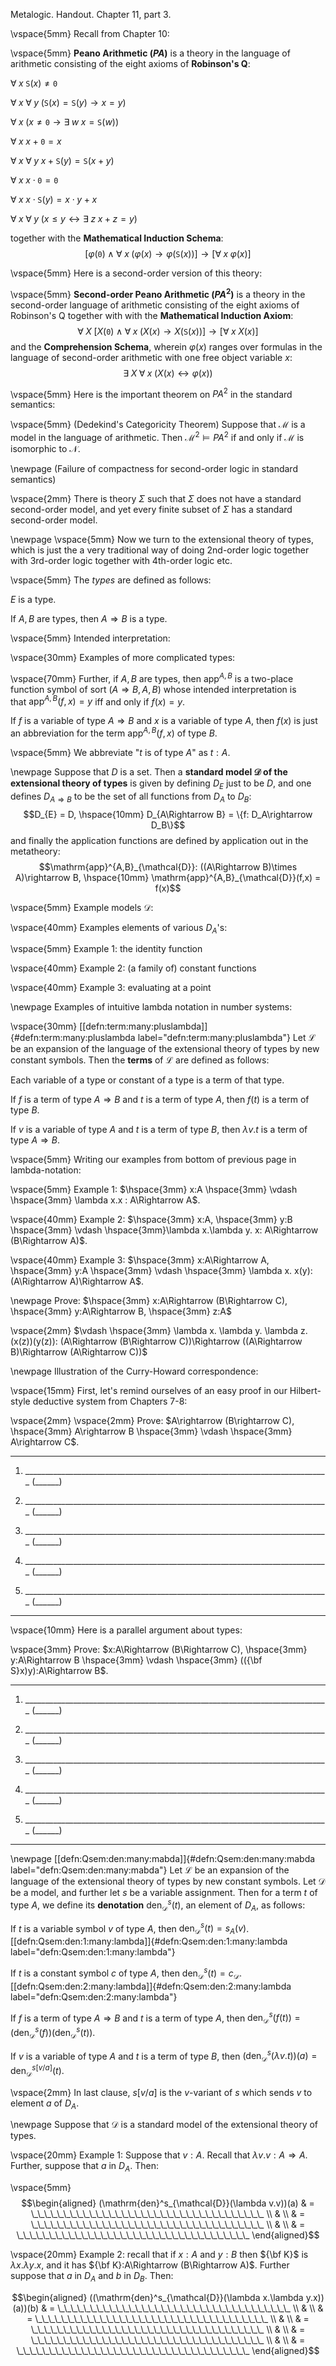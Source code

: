 Metalogic. Handout. Chapter 11, part 3.

\vspace{5mm}
Recall from Chapter 10:

\vspace{5mm}
**Peano Arithmetic ($PA$)** is a theory in the language of arithmetic
consisting of the eight axioms of **Robinson's Q**:

$\forall \; x \; \mathtt{S}(x)\neq \mathtt{0}$

$\forall \; x \; \forall \; y \; (\mathtt{S}(x)=\mathtt{S}(y)\rightarrow x=y)$

$\forall \; x \; (x\neq \mathtt{0}\rightarrow \exists \; w \; x=\mathtt{S}(w))$

$\forall \; x \; x+\mathtt{0}=x$

$\forall \; x \; \forall \; y \; x+\mathtt{S}(y)=\mathtt{S}(x+y)$

$\forall \; x \; x\cdot \mathtt{0}=\mathtt{0}$

$\forall \; x\; x\cdot \mathtt{S}(y)=x\cdot y +x$

$\forall \; x \; \forall \; y \; (x\leq y \leftrightarrow \exists \; z \; x+z=y)$

together with the **Mathematical Induction Schema**:
$$[\varphi(\mathtt{0}) \wedge \forall \; x \; (\varphi(x)\rightarrow \varphi(\mathtt{S}(x))]\rightarrow [\forall \; x \; \varphi(x)]$$

\vspace{5mm}
Here is a second-order version of this theory:

\vspace{5mm}
**Second-order Peano Arithmetic ($PA^2$)** is a theory in the
second-order language of arithmetic consisting of the eight axioms of
Robinson's Q together with with the **Mathematical Induction Axiom**:
$$\forall \; X \; [X(\mathtt{0}) \wedge \forall \; x \; (X(x)\rightarrow X(\mathtt{S}(x))]\rightarrow [\forall \; x \; X(x)]$$
and the **Comprehension Schema**, wherein $\varphi(x)$ ranges over
formulas in the language of second-order arithmetic with one free object
variable $x$:
$$\exists \; X \; \forall \; x \; (X(x) \leftrightarrow \varphi(x))$$

\vspace{5mm}
Here is the important theorem on $PA^2$ in the standard semantics:

\vspace{5mm}
(Dedekind's Categoricity Theorem) Suppose that $\mathcal{M}$ is a model
in the language of arithmetic. Then $\mathcal{M}^2\models PA^2$ if and
only if $\mathcal{M}$ is isomorphic to $\mathcal{N}$.

\newpage 
(Failure of compactness for second-order logic in standard semantics)

\vspace{2mm}
There is theory $\Sigma$ such that $\Sigma$ does not have a standard
second-order model, and yet every finite subset of $\Sigma$ has a
standard second-order model.

\newpage 
\vspace{5mm}
Now we turn to the extensional theory of types, which is just the a very
traditional way of doing 2nd-order logic together with 3rd-order logic
together with 4th-order logic etc.

\vspace{5mm}
The *types* are defined as follows:

$E$ is a type.

If $A,B$ are types, then $A\Rightarrow B$ is a type.

\vspace{5mm}
Intended interpretation:

\vspace{30mm}
Examples of more complicated types:

\vspace{70mm}
Further, if $A,B$ are types, then $\mathrm{app}^{A,B}$ is a two-place
function symbol of sort $(A\Rightarrow B, A, B)$ whose intended
interpretation is that $\mathrm{app}^{A,B}(f,x)=y$ iff and only
if $f(x)=y$.

If $f$ is a variable of type $A\Rightarrow B$ and $x$ is a variable of
type $A$, then $f(x)$ is just an abbreviation for the
term $\mathrm{app}^{A,B}(f,x)$ of type $B$.

\vspace{5mm}
We abbreviate "$t$ is of type $A$" as $t:A$.

\newpage 
Suppose that $D$ is a set. Then a **standard model $\mathcal{D}$ of the
extensional theory of types** is given by defining $D_E$ just to be $D$,
and one defines $D_{A\Rightarrow B}$ to be the set of all functions
from $D_A$ to $D_B$:
$$D_{E} = D, \hspace{10mm} D_{A\Rightarrow B} = \{f: D_A\rightarrow D_B\}$$
and finally the application functions are defined by application out in
the metatheory:
$$\mathrm{app}^{A,B}_{\mathcal{D}}: ((A\Rightarrow B)\times A)\rightarrow B, \hspace{10mm} \mathrm{app}^{A,B}_{\mathcal{D}}(f,x) = f(x)$$

\vspace{5mm}
Example models $\mathcal{D}$:

\vspace{40mm}
Examples elements of various $D_A$'s:

\vspace{5mm}
Example 1: the identity function

\vspace{40mm}
Example 2: (a family of) constant functions

\vspace{40mm}
Example 3: evaluating at a point

\newpage 
Examples of intuitive lambda notation in number systems:

\vspace{30mm}
[\[defn:term:many:pluslambda\]]{#defn:term:many:pluslambda
label="defn:term:many:pluslambda"} Let $\mathcal{L}$ be an expansion of
the language of the extensional theory of types by new constant symbols.
Then the **terms** of $\mathcal{L}$ are defined as follows:

Each variable of a type or constant of a type is a term of that type.

If $f$ is a term of type $A\Rightarrow B$ and $t$ is a term of type $A$,
then $f(t)$ is a term of type $B$.

If $v$ is a variable of type $A$ and $t$ is a term of type $B$, then
$\lambda v.t$ is a term of type $A\Rightarrow B$.

\vspace{5mm}
Writing our examples from bottom of previous page in lambda-notation:

\vspace{5mm}
Example 1:
$\hspace{3mm} x:A \hspace{3mm} \vdash \hspace{3mm} \lambda x.x : A\Rightarrow A$.

\vspace{40mm}
Example 2:
$\hspace{3mm}  x:A, \hspace{3mm} y:B \hspace{3mm} \vdash \hspace{3mm}\lambda x.\lambda y. x: A\Rightarrow (B\Rightarrow A)$.

\vspace{40mm}
Example 3:
$\hspace{3mm} x:A\Rightarrow A, \hspace{3mm} y:A \hspace{3mm} \vdash \hspace{3mm} \lambda x. x(y): (A\Rightarrow A)\Rightarrow A$.

\newpage 
Prove:
$\hspace{3mm} x:A\Rightarrow (B\Rightarrow C), \hspace{3mm} y:A\Rightarrow B, \hspace{3mm} z:A$

\vspace{2mm}
$\vdash \hspace{3mm}   \lambda x. \lambda y. \lambda z. (x(z))(y(z)):  (A\Rightarrow (B\Rightarrow C))\Rightarrow ((A\Rightarrow B)\Rightarrow (A\Rightarrow C))$

\newpage 
Illustration of the Curry-Howard correspondence:

\vspace{15mm}
First, let's remind ourselves of an easy proof in our Hilbert-style
deductive system from Chapters 7-8:

\vspace{2mm}
\vspace{2mm}
Prove:
$A\rightarrow (B\rightarrow C), \hspace{3mm} A\rightarrow B \hspace{3mm} \vdash \hspace{3mm} A\rightarrow C$.

  ---- ------------------------------------------------------------------------------------------------------------------------------------------------------------ ------------------
                                                                                                                                                                    
                                                                                                                                                                    
  1.   $\_\_\_\_\_\_\_\_\_\_\_\_\_\_\_\_\_\_\_\_\_\_\_\_\_\_\_\_\_\_\_\_\_\_\_\_\_\_\_\_\_\_\_\_\_\_\_\_\_\_\_\_\_\_\_\_\_\_\_\_\_\_\_\_\_\_\_\_\_\_\_\_\_\_\_\_$   $(\_\_\_\_\_\_)$
                                                                                                                                                                    
                                                                                                                                                                    
  2.   $\_\_\_\_\_\_\_\_\_\_\_\_\_\_\_\_\_\_\_\_\_\_\_\_\_\_\_\_\_\_\_\_\_\_\_\_\_\_\_\_\_\_\_\_\_\_\_\_\_\_\_\_\_\_\_\_\_\_\_\_\_\_\_\_\_\_\_\_\_\_\_\_\_\_\_\_$   $(\_\_\_\_\_\_)$
                                                                                                                                                                    
                                                                                                                                                                    
  3.   $\_\_\_\_\_\_\_\_\_\_\_\_\_\_\_\_\_\_\_\_\_\_\_\_\_\_\_\_\_\_\_\_\_\_\_\_\_\_\_\_\_\_\_\_\_\_\_\_\_\_\_\_\_\_\_\_\_\_\_\_\_\_\_\_\_\_\_\_\_\_\_\_\_\_\_\_$   $(\_\_\_\_\_\_)$
                                                                                                                                                                    
                                                                                                                                                                    
  4.   $\_\_\_\_\_\_\_\_\_\_\_\_\_\_\_\_\_\_\_\_\_\_\_\_\_\_\_\_\_\_\_\_\_\_\_\_\_\_\_\_\_\_\_\_\_\_\_\_\_\_\_\_\_\_\_\_\_\_\_\_\_\_\_\_\_\_\_\_\_\_\_\_\_\_\_\_$   $(\_\_\_\_\_\_)$
                                                                                                                                                                    
                                                                                                                                                                    
  5.   $\_\_\_\_\_\_\_\_\_\_\_\_\_\_\_\_\_\_\_\_\_\_\_\_\_\_\_\_\_\_\_\_\_\_\_\_\_\_\_\_\_\_\_\_\_\_\_\_\_\_\_\_\_\_\_\_\_\_\_\_\_\_\_\_\_\_\_\_\_\_\_\_\_\_\_\_$   $(\_\_\_\_\_\_)$
  ---- ------------------------------------------------------------------------------------------------------------------------------------------------------------ ------------------

\vspace{10mm}
Here is a parallel argument about types:

\vspace{3mm}
Prove:
$x:A\Rightarrow (B\Rightarrow C), \hspace{3mm} y:A\Rightarrow B \hspace{3mm} \vdash \hspace{3mm} (({\bf S}x)y):A\Rightarrow B$.

  ---- ------------------------------------------------------------------------------------------------------------------------------------------------------------ ------------------
                                                                                                                                                                    
                                                                                                                                                                    
  1.   $\_\_\_\_\_\_\_\_\_\_\_\_\_\_\_\_\_\_\_\_\_\_\_\_\_\_\_\_\_\_\_\_\_\_\_\_\_\_\_\_\_\_\_\_\_\_\_\_\_\_\_\_\_\_\_\_\_\_\_\_\_\_\_\_\_\_\_\_\_\_\_\_\_\_\_\_$   $(\_\_\_\_\_\_)$
                                                                                                                                                                    
                                                                                                                                                                    
  2.   $\_\_\_\_\_\_\_\_\_\_\_\_\_\_\_\_\_\_\_\_\_\_\_\_\_\_\_\_\_\_\_\_\_\_\_\_\_\_\_\_\_\_\_\_\_\_\_\_\_\_\_\_\_\_\_\_\_\_\_\_\_\_\_\_\_\_\_\_\_\_\_\_\_\_\_\_$   $(\_\_\_\_\_\_)$
                                                                                                                                                                    
                                                                                                                                                                    
  3.   $\_\_\_\_\_\_\_\_\_\_\_\_\_\_\_\_\_\_\_\_\_\_\_\_\_\_\_\_\_\_\_\_\_\_\_\_\_\_\_\_\_\_\_\_\_\_\_\_\_\_\_\_\_\_\_\_\_\_\_\_\_\_\_\_\_\_\_\_\_\_\_\_\_\_\_\_$   $(\_\_\_\_\_\_)$
                                                                                                                                                                    
                                                                                                                                                                    
  4.   $\_\_\_\_\_\_\_\_\_\_\_\_\_\_\_\_\_\_\_\_\_\_\_\_\_\_\_\_\_\_\_\_\_\_\_\_\_\_\_\_\_\_\_\_\_\_\_\_\_\_\_\_\_\_\_\_\_\_\_\_\_\_\_\_\_\_\_\_\_\_\_\_\_\_\_\_$   $(\_\_\_\_\_\_)$
                                                                                                                                                                    
                                                                                                                                                                    
  5.   $\_\_\_\_\_\_\_\_\_\_\_\_\_\_\_\_\_\_\_\_\_\_\_\_\_\_\_\_\_\_\_\_\_\_\_\_\_\_\_\_\_\_\_\_\_\_\_\_\_\_\_\_\_\_\_\_\_\_\_\_\_\_\_\_\_\_\_\_\_\_\_\_\_\_\_\_$   $(\_\_\_\_\_\_)$
  ---- ------------------------------------------------------------------------------------------------------------------------------------------------------------ ------------------

\newpage 
[\[defn:Qsem:den:many:mabda\]]{#defn:Qsem:den:many:mabda
label="defn:Qsem:den:many:mabda"} Let $\mathcal{L}$ be an expansion of
the language of the extensional theory of types by new constant symbols.
Let $\mathcal{D}$ be a model, and further let $s$ be a variable
assignment. Then for a term $t$ of type $A$, we define its
**denotation** $\mathrm{den}^s_{\mathcal{D}}(t)$, an element of $D_{A}$,
as follows:

If $t$ is a variable symbol $v$ of type $A$,
then $\mathrm{den}^s_{\mathcal{D}}(t)=s_{A}(v)$.[\[defn:Qsem:den:1:many:lambda\]]{#defn:Qsem:den:1:many:lambda
label="defn:Qsem:den:1:many:lambda"}

If $t$ is a constant symbol $c$ of type $A$,
then $\mathrm{den}^s_{\mathcal{D}}(t)=c_{\mathcal{D}}$.
[\[defn:Qsem:den:2:many:lambda\]]{#defn:Qsem:den:2:many:lambda
label="defn:Qsem:den:2:many:lambda"}

If $f$ is a term of type $A\Rightarrow B$ and $t$ is a term of type $A$,
then
$\mathrm{den}^s_{\mathcal{D}}(f(t)) = (\mathrm{den}^s_{\mathcal{D}}(f))(\mathrm{den}^s_{\mathcal{D}}(t))$.

If $v$ is a variable of type $A$ and $t$ is a term of type $B$, then
$(\mathrm{den}^s_{\mathcal{D}}(\lambda v.t))(a) = \mathrm{den}^{s[v/a]}_{\mathcal{D}}(t)$.

\vspace{2mm}
In last clause, $s[v/a]$ is the $v$-variant of $s$ which sends $v$ to
element $a$ of $D_A$.

\newpage 
Suppose that $\mathcal{D}$ is a standard model of the extensional theory
of types.

\vspace{20mm}
Example 1: Suppose that $v:A$. Recall that $\lambda v.v:A\Rightarrow A$.
Further, suppose that $a$ in $D_A$. Then:

\vspace{5mm}
$$\begin{aligned}
(\mathrm{den}^s_{\mathcal{D}}(\lambda v.v))(a) & =  \_\_\_\_\_\_\_\_\_\_\_\_\_\_\_\_\_\_\_\_\_\_\_\_\_\_\_\_\_\_\_\_\_\_\_\_   \\ 
& \\
& = \_\_\_\_\_\_\_\_\_\_\_\_\_\_\_\_\_\_\_\_\_\_\_\_\_\_\_\_\_\_\_\_\_\_\_\_  \\
& \\
& = \_\_\_\_\_\_\_\_\_\_\_\_\_\_\_\_\_\_\_\_\_\_\_\_\_\_\_\_\_\_\_\_\_\_\_\_ \end{aligned}$$

\vspace{20mm}
Example 2: recall that if $x:A$ and $y:B$ then ${\bf K}$ is
$\lambda x.\lambda y. x$, and it has
${\bf K}:A\Rightarrow (B\Rightarrow A)$. Further suppose that $a$ in
$D_A$ and $b$ in $D_B$. Then:

$$\begin{aligned}
((\mathrm{den}^s_{\mathcal{D}}(\lambda x.\lambda y.x))(a))(b) &  = \_\_\_\_\_\_\_\_\_\_\_\_\_\_\_\_\_\_\_\_\_\_\_\_\_\_\_\_\_\_\_\_\_\_\_\_   \\ 
& \\
& = \_\_\_\_\_\_\_\_\_\_\_\_\_\_\_\_\_\_\_\_\_\_\_\_\_\_\_\_\_\_\_\_\_\_\_\_  \\
& \\
& = \_\_\_\_\_\_\_\_\_\_\_\_\_\_\_\_\_\_\_\_\_\_\_\_\_\_\_\_\_\_\_\_\_\_\_\_ \\
& \\
& = \_\_\_\_\_\_\_\_\_\_\_\_\_\_\_\_\_\_\_\_\_\_\_\_\_\_\_\_\_\_\_\_\_\_\_\_ \\
& \\
& = \_\_\_\_\_\_\_\_\_\_\_\_\_\_\_\_\_\_\_\_\_\_\_\_\_\_\_\_\_\_\_\_\_\_\_\_ \end{aligned}$$
